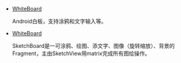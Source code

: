 * [WhiteBoard](https://github.com/guanpy/WhiteBoard)

    Android白板，支持涂鸦和文字输入等。   
* [WhiteBoard](https://github.com/dsbGenius/WhiteBoard)

    SketchBoard是一可涂鸦、绘图、添文字、图像（旋转缩放）、背景的Fragment，主由SketchView用matrix完成所有图绘操作。
